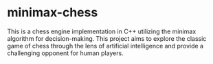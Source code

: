 # minimax-chess
This is a chess engine implementation in C++ utilizing the minimax algorithm for decision-making. This project aims to explore the classic game of chess through the lens of artificial intelligence and provide a challenging opponent for human players.

